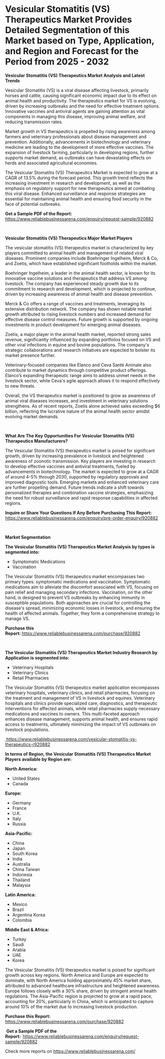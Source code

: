 <p><h1>Vesicular Stomatitis (VS) Therapeutics Market Provides Detailed Segmentation of this Market based on Type, Application, and Region and Forecast for the Period from 2025 - 2032</h1></p><p><strong>Vesicular Stomatitis (VS) Therapeutics Market Analysis and Latest Trends</strong></p>
<p><p>Vesicular Stomatitis (VS) is a viral disease affecting livestock, primarily horses and cattle, causing significant economic impact due to its effect on animal health and productivity. The therapeutics market for VS is evolving, driven by increasing outbreaks and the need for effective treatment options. Innovative vaccines and antiviral agents are gaining attention as vital components in managing this disease, improving animal welfare, and reducing transmission rates.</p><p>Market growth in VS therapeutics is propelled by rising awareness among farmers and veterinary professionals about disease management and prevention. Additionally, advancements in biotechnology and veterinary medicine are leading to the development of more effective vaccines. The expansion of livestock farming, particularly in developing regions, further supports market demand, as outbreaks can have devastating effects on herds and associated agricultural economies.</p><p>The Vesicular Stomatitis (VS) Therapeutics Market is expected to grow at a CAGR of 13.5% during the forecast period. This growth trend reflects the increasing investment in research and development, as well as the emphasis on regulatory support for new therapeutics aimed at combating this viral disease. Enhanced surveillance and response strategies are essential for maintaining animal health and ensuring food security in the face of potential outbreaks.</p></p>
<p><strong>Get a Sample PDF of the Report:&nbsp;</strong> <a href="https://www.reliablebusinessarena.com/enquiry/request-sample/920882?utm_campaign=2485&utm_medium=2&utm_source=Github&utm_content=ia&utm_term=03032025&utm_id=vesicular-stomatitis-vs-therapeutics">https://www.reliablebusinessarena.com/enquiry/request-sample/920882</a></p>
<p>&nbsp;</p>
<p><strong>Vesicular Stomatitis (VS) Therapeutics Major Market Players</strong></p>
<p><p>The vesicular stomatitis (VS) therapeutics market is characterized by key players committed to animal health and management of related viral diseases. Prominent companies include Boehringer Ingelheim, Merck & Co, and Zoetis, which have established significant footholds within the market.</p><p>Boehringer Ingelheim, a leader in the animal health sector, is known for its innovative vaccine solutions and therapeutics that address VS among livestock. The company has experienced steady growth due to its commitment to research and development, which is projected to continue, driven by increasing awareness of animal health and disease prevention.</p><p>Merck & Co offers a range of vaccines and treatments, leveraging its extensive distribution network. The company has shown notable market growth attributed to rising livestock numbers and increased demand for effective disease control measures. Future growth is supported by ongoing investments in product development for emerging animal diseases.</p><p>Zoetis, a major player in the animal health market, reported strong sales revenue, significantly influenced by expanding portfolios focused on VS and other viral infections in equine and bovine populations. The company's strategic collaborations and research initiatives are expected to bolster its market presence further.</p><p>Veterinary-focused companies like Elanco and Ceva Santé Animale also contribute to market dynamics through competitive product offerings. Elanco’s expanding therapeutic range aims to address unmet needs in the livestock sector, while Ceva's agile approach allows it to respond effectively to new threats.</p><p>Overall, the VS therapeutics market is positioned to grow as awareness of animal viral diseases increases, and investment in veterinary solutions strengthens. As of recent reports, Zoetis alone achieved sales exceeding $6 billion, reflecting the lucrative nature of the animal health sector amidst evolving market demands.</p></p>
<p>&nbsp;</p>
<p><strong>What Are The Key Opportunities For Vesicular Stomatitis (VS) Therapeutics Manufacturers?</strong></p>
<p><p>The Vesicular Stomatitis (VS) therapeutics market is poised for significant growth, driven by increasing prevalence in livestock and heightened awareness of zoonotic transmission. Key players are investing in research to develop effective vaccines and antiviral treatments, fueled by advancements in biotechnology. The market is expected to grow at a CAGR of around 4-5% through 2030, supported by regulatory approvals and improved diagnostic tools. Emerging markets and enhanced veterinary care are further propelling demand. Future trends indicate a shift towards personalized therapies and combination vaccine strategies, emphasizing the need for robust surveillance and rapid response capabilities in affected regions.</p></p>
<p><strong>Inquire or Share Your Questions If Any Before Purchasing This Report:</strong> <a href="https://www.reliablebusinessarena.com/enquiry/pre-order-enquiry/920882?utm_campaign=2485&utm_medium=2&utm_source=Github&utm_content=ia&utm_term=03032025&utm_id=vesicular-stomatitis-vs-therapeutics">https://www.reliablebusinessarena.com/enquiry/pre-order-enquiry/920882</a></p>
<p>&nbsp;</p>
<p><strong>Market Segmentation</strong></p>
<p><strong>The Vesicular Stomatitis (VS) Therapeutics Market Analysis by types is segmented into:</strong></p>
<p><ul><li>Symptomatic Medications</li><li>Vaccination</li></ul></p>
<p><p>The Vesicular Stomatitis (VS) therapeutics market encompasses two primary types: symptomatic medications and vaccination. Symptomatic medications aim to alleviate the discomfort associated with VS, focusing on pain relief and managing secondary infections. Vaccination, on the other hand, is designed to prevent VS outbreaks by enhancing immunity in susceptible populations. Both approaches are crucial for controlling the disease's spread, minimizing economic losses in livestock, and ensuring the health of affected animals. Together, they form a comprehensive strategy to manage VS.</p></p>
<p><strong>Purchase this Report:&nbsp;</strong><a href="https://www.reliablebusinessarena.com/purchase/920882?utm_campaign=2485&utm_medium=2&utm_source=Github&utm_content=ia&utm_term=03032025&utm_id=vesicular-stomatitis-vs-therapeutics">https://www.reliablebusinessarena.com/purchase/920882</a></p>
<p>&nbsp;</p>
<p><strong>The Vesicular Stomatitis (VS) Therapeutics Market Industry Research by Application is segmented into:</strong></p>
<p><ul><li>Veterinary Hospitals</li><li>Veterinary Clinics</li><li>Retail Pharmacies</li></ul></p>
<p><p>The Vesicular Stomatitis (VS) therapeutics market application encompasses veterinary hospitals, veterinary clinics, and retail pharmacies, focusing on the treatment and management of VS in livestock and equines. Veterinary hospitals and clinics provide specialized care, diagnostics, and therapeutic interventions for affected animals, while retail pharmacies supply necessary medications and vaccines to owners. This multi-faceted approach enhances disease management, supports animal health, and ensures rapid access to treatments, ultimately minimizing the impact of VS outbreaks on livestock populations.</p></p>
<p><a href="https://www.reliablebusinessarena.com/vesicular-stomatitis-vs-therapeutics-r920882?utm_campaign=2485&utm_medium=2&utm_source=Github&utm_content=ia&utm_term=03032025&utm_id=vesicular-stomatitis-vs-therapeutics">&nbsp;https://www.reliablebusinessarena.com/vesicular-stomatitis-vs-therapeutics-r920882</a></p>
<p><strong>In terms of Region, the Vesicular Stomatitis (VS) Therapeutics Market Players available by Region are:</strong></p>
<p>
    <p> <strong> North America: </strong>
        <ul>
            <li>United States</li>
            <li>Canada</li>
        </ul>
        </p> 
    <p> <strong> Europe: </strong>
        <ul>
            <li>Germany</li>
            <li>France</li>
            <li>U.K.</li>
            <li>Italy</li>
            <li>Russia</li>
        </ul>
        </p> 
    <p> <strong> Asia-Pacific: </strong>
        <ul>
            <li>China</li>
            <li>Japan</li>
            <li>South Korea</li>
            <li>India</li>
            <li>Australia</li>
            <li>China Taiwan</li>
            <li>Indonesia</li>
            <li>Thailand</li>
            <li>Malaysia</li>
        </ul>
        </p> 
    <p> <strong> Latin America: </strong>
        <ul>
            <li>Mexico</li>
            <li>Brazil</li>
            <li>Argentina Korea</li>
            <li>Colombia</li>
        </ul>
        </p> 
    <p> <strong> Middle East & Africa: </strong>
        <ul>
            <li>Turkey</li>
            <li>Saudi</li>
            <li>Arabia</li>
            <li>UAE</li>
            <li>Korea</li>
        </ul>
    </p>
    </p>
<p><p>The Vesicular Stomatitis (VS) therapeutics market is poised for significant growth across key regions. North America and Europe are expected to dominate, with North America holding approximately 45% market share, attributed to advanced healthcare infrastructure and heightened awareness. Europe follows closely with a 30% share, driven by stringent animal health regulations. The Asia-Pacific region is projected to grow at a rapid pace, accounting for 20%, particularly in China, which is anticipated to capture around 10% of the market due to increasing livestock production.</p></p>
<p><strong>Purchase this Report: </strong><a href="https://www.reliablebusinessarena.com/purchase/920882?utm_campaign=2485&utm_medium=2&utm_source=Github&utm_content=ia&utm_term=03032025&utm_id=vesicular-stomatitis-vs-therapeutics">https://www.reliablebusinessarena.com/purchase/920882</a></p>
<p>&nbsp;<strong>Get a Sample PDF of the Report:&nbsp;&nbsp;</strong><a href="https://www.reliablebusinessarena.com/enquiry/request-sample/920882?utm_campaign=2485&utm_medium=2&utm_source=Github&utm_content=ia&utm_term=03032025&utm_id=vesicular-stomatitis-vs-therapeutics">https://www.reliablebusinessarena.com/enquiry/request-sample/920882</a></p>
<p><strong></strong></p>
<p>Check more reports on <a href="https://www.reliablebusinessarena.com/?utm_campaign=2485&utm_medium=2&utm_source=Github&utm_content=ia&utm_term=03032025&utm_id=vesicular-stomatitis-vs-therapeutics">https://www.reliablebusinessarena.com/</a></p>